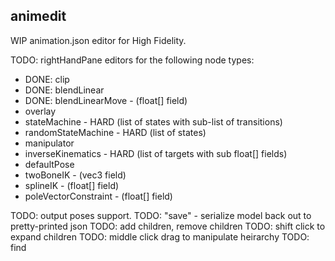 animedit
-------------

WIP animation.json editor for High Fidelity.

TODO: rightHandPane editors for the following node types:
* DONE: clip
* DONE: blendLinear
* DONE: blendLinearMove - (float[] field)
* overlay
* stateMachine - HARD (list of states with sub-list of transitions)
* randomStateMachine - HARD (list of states)
* manipulator
* inverseKinematics - HARD (list of targets with sub float[] fields)
* defaultPose
* twoBoneIK - (vec3 field)
* splineIK - (float[] field)
* poleVectorConstraint - (float[] field)

TODO: output poses support.
TODO: "save" - serialize model back out to pretty-printed json
TODO: add children, remove children
TODO: shift click to expand children
TODO: middle click drag to manipulate heirarchy
TODO: find

